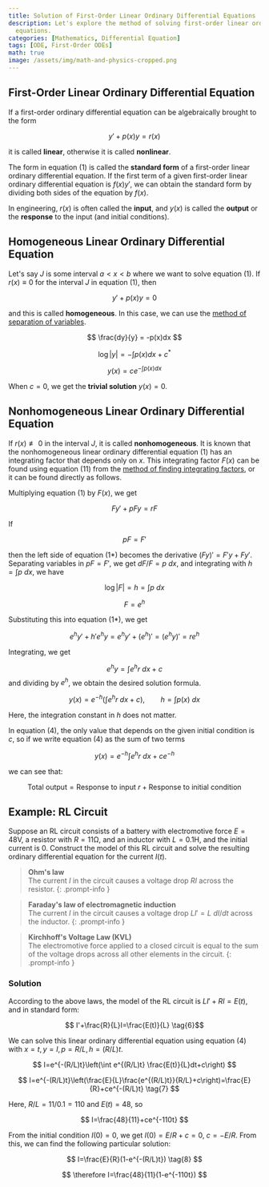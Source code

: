 ```yaml
---
title: Solution of First-Order Linear Ordinary Differential Equations
description: Let's explore the method of solving first-order linear ordinary differential
  equations.
categories: [Mathematics, Differential Equation]
tags: [ODE, First-Order ODEs]
math: true
image: /assets/img/math-and-physics-cropped.png
---
```

## First-Order Linear Ordinary Differential Equation
If a first-order ordinary differential equation can be algebraically brought to the form

$$ y'+p(x)y=r(x) \tag{1} $$

it is called **linear**, otherwise it is called **nonlinear**.

The form in equation (1) is called the **standard form** of a first-order linear ordinary differential equation. If the first term of a given first-order linear ordinary differential equation is $f(x)y'$, we can obtain the standard form by dividing both sides of the equation by $f(x)$.

In engineering, $r(x)$ is often called the **input**, and $y(x)$ is called the **output** or the **response** to the input (and initial conditions).

## Homogeneous Linear Ordinary Differential Equation
Let's say $J$ is some interval $a<x<b$ where we want to solve equation (1). If $r(x)\equiv 0$ for the interval $J$ in equation (1), then

$$ y'+p(x)y=0 \tag{2}$$

and this is called **homogeneous**. In this case, we can use the [method of separation of variables](/posts/Separation-of-Variables/).

$$ \frac{dy}{y} = -p(x)dx $$

$$ \log |y| = -\int p(x)dx + c^* $$

$$ y(x) = ce^{-\int p(x)dx} \tag{3}$$

When $c=0$, we get the **trivial solution** $y(x)=0$.

## Nonhomogeneous Linear Ordinary Differential Equation
If $r(x)\not\equiv 0$ in the interval $J$, it is called **nonhomogeneous**. It is known that the nonhomogeneous linear ordinary differential equation (1) has an integrating factor that depends only on $x$. This integrating factor $F(x)$ can be found using equation (11) from the [method of finding integrating factors](/posts/Exact-Differential-Equation-and-Integrating-Factor/#method-for-finding-integrating-factors), or it can be found directly as follows.

Multiplying equation (1) by $F(x)$, we get

$$ Fy'+pFy=rF \tag{1*} $$

If

$$ pF=F' $$

then the left side of equation (1*) becomes the derivative $(Fy)'=F'y+Fy'$. Separating variables in $pF=F'$, we get $dF/F=p\ dx$, and integrating with $h=\int p\ dx$, we have

$$ \log |F|=h=\int p\ dx $$

$$ F = e^h $$

Substituting this into equation (1*), we get

$$ e^hy'+h'e^hy=e^hy'+(e^h)'=(e^hy)'=re^h $$

Integrating, we get

$$ e^hy=\int e^hr\ dx + c $$
and dividing by $e^h$, we obtain the desired solution formula.

$$ y(x)=e^{-h}\left(\int e^hr\ dx + c\right),\qquad h=\int p(x)\ dx \tag{4} $$

Here, the integration constant in $h$ does not matter.

In equation (4), the only value that depends on the given initial condition is $c$, so if we write equation (4) as the sum of two terms

$$ y(x)=e^{-h}\int e^hr\ dx + ce^{-h} \tag{4*} $$

we can see that:

$$ \text{Total output}=\text{Response to input }r+\text{Response to initial condition} \tag{5} $$

## Example: RL Circuit
Suppose an RL circuit consists of a battery with electromotive force $E=48\textrm{V}$, a resistor with $R=11\mathrm{\Omega}$, and an inductor with $L=0.1\text{H}$, and the initial current is 0. Construct the model of this RL circuit and solve the resulting ordinary differential equation for the current $I(t)$.
> **Ohm's law**  
> The current $I$ in the circuit causes a voltage drop $RI$ across the resistor.
{: .prompt-info }

> **Faraday's law of electromagnetic induction**  
> The current $I$ in the circuit causes a voltage drop $LI'=L\ dI/dt$ across the inductor.
{: .prompt-info }

> **Kirchhoff's Voltage Law (KVL)**  
> The electromotive force applied to a closed circuit is equal to the sum of the voltage drops across all other elements in the circuit.
{: .prompt-info }

### Solution
According to the above laws, the model of the RL circuit is $LI'+RI=E(t)$, and in standard form:

$$ I'+\frac{R}{L}I=\frac{E(t)}{L} \tag{6}$$

We can solve this linear ordinary differential equation using equation (4) with $x=t, y=I, p=R/L, h=(R/L)t$.

$$ I=e^{-(R/L)t}\left(\int e^{(R/L)t} \frac{E(t)}{L}dt+c\right) $$

$$ I=e^{-(R/L)t}\left(\frac{E}{L}\frac{e^{(R/L)t}}{R/L}+c\right)=\frac{E}{R}+ce^{-(R/L)t} \tag{7} $$

Here, $R/L=11/0.1=110$ and $E(t)=48$, so

$$ I=\frac{48}{11}+ce^{-110t} $$

From the initial condition $I(0)=0$, we get $I(0)=E/R+c=0$, $c=-E/R$. From this, we can find the following particular solution:

$$ I=\frac{E}{R}(1-e^{-(R/L)t}) \tag{8} $$

$$ \therefore I=\frac{48}{11}(1-e^{-110t}) $$
